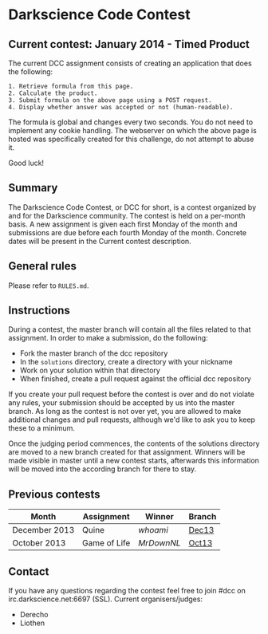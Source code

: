 # Darkscience Code Contest

## Current contest: January 2014 - Timed Product
The current DCC assignment consists of creating an application that does the
following:

    1. Retrieve formula from this page.
    2. Calculate the product.
    3. Submit formula on the above page using a POST request.
    4. Display whether answer was accepted or not (human-readable).

The formula is global and changes every two seconds. You do not need to
implement any cookie handling. The webserver on which the above page is
hosted was specifically created for this challenge, do not attempt to abuse
it.

Good luck!

## Summary

The Darkscience Code Contest, or DCC for short, is a contest organized by and
for the Darkscience community. The contest is held on a per-month basis. A new
assignment is given each first Monday of the month and submissions are due
before each fourth Monday of the month. Concrete dates will be present in the
Current contest description.

## General rules
Please refer to `RULES.md`.

## Instructions
During a contest, the master branch will contain all the files related to that
assignment. In order to make a submission, do the following:

   - Fork the master branch of the dcc repository
   - In the `solutions` directory, create a directory with your nickname
   - Work on your solution within that directory
   - When finished, create a pull request against the official dcc repository

If you create your pull request before the contest is over and do not violate
any rules, your submission should be accepted by us into the master branch. As
long as the contest is not over yet, you are allowed to make additional changes
and pull requests, although we'd like to ask you to keep these to a minimum.

Once the judging period commences, the contents of the solutions directory are
moved to a new branch created for that assignment. Winners will be made visible
in master until a new contest starts, afterwards this information will be moved
into the according branch for there to stay.

## Previous contests
Month         | Assignment    | Winner     | Branch
--------------|---------------|------------|------------------------------------------------------
December 2013 | Quine         | *whoami*   | [Dec13](https://github.com/darkscience/dcc/tree/Dec13)
October 2013  | Game of Life  | *MrDownNL* | [Oct13](https://github.com/darkscience/dcc/tree/Oct13)

## Contact
If you have any questions regarding the contest feel free to join #dcc on
irc.darkscience.net:6697 (SSL). Current organisers/judges:

   - Derecho
   - Liothen
